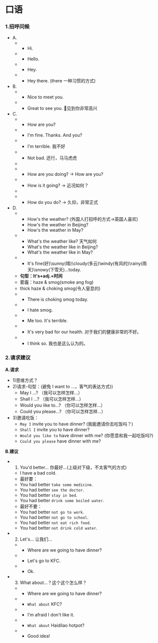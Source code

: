 # 口语

### 1.招呼问候
* A.
  * - Hi.
  * - Hello.
  * - Hey.
  * - Hey there. (there 一种习惯的方式)
* B.
  * - Nice to meet you.
  * - Great to see you. 见到你非常高兴
* C.
  * - How are you?
  * - I'm fine. Thanks. And you?
  * - I'm terrible. 我不好
  * - Not bad. 还行，马马虎虎
  *
  * - How are you doing? -> How are you?
  * - How is it going? -> 近况如何？
  *
  * - How do you do? -> 久仰，非常正式
* D.
  * - How's the weather? (外国人打招呼的方式->英国人喜欢)
    * How's the weather in Beijing?
    * How's the weather in May?
  * - What's the weather like? 天气如何
    * What's the weather like in Beijing?
    * What's the weather like in May?
  * - It's fine(好)\sunny(晴)\cloudy(多云)\windy(有风的)\rainy(雨天)\snowy(下雪天)...today.
  * **句型：It's+adj.+时间**
  * 雾霾：haze & smog(smoke ang fog)
  * thick haze & choking smog(令人窒息的)
  * - There is choking smog today.
  * - I hate smog.
  * - Me too. It's terrible.
  * - It's very bad for our health. 对于我们的健康非常的不好。
  * - I think so. 我也是这么认为的。

### 2.请求建议
**A.请求**
* 1)思维方式？
* 2)请求-句型：(避免 I want to ...，客气的表达方式))
  * May I ...? （我可以怎样怎样...）
  * Shall I ...? （我可以怎样怎样...）
  * Would you like to...? （你可以怎样怎样...）
  * Could you please...? （你可以怎样怎样...）
* 3)邀请吃饭：
  * `May I` invite you to have dinner? (我能邀请你去吃饭吗？)
  * `Shall I` invite you to have dinner?
  * `Would you like to` have dinner with me? (你愿意和我一起吃饭吗?)
  * `Could you please` have dinner with me?

**B.建议**
* 1) You'd better... 你最好...(上级对下级，不太客气的方式)
  * I have a bad cold.
  * 最好要：
  * You had better `take some medicine`.
  * You had better `see the doctor`.
  * You had better `stay in bed`.
  * You had better `drink some boiled water`. 
  * 最好不要：
  * You had better `not go to work`.
  * You had better `not go to school`.
  * You had better `not eat rich food`.
  * You had better `not drink cold water`.
* 2) Let's... 让我们...
  * - Where are we going to have dinner?
  * - Let's go to KFC.
  * - Ok.
* 3) What about...？这个这个怎么样？
  * - Where are we going to have dinner?
  * - `What about` KFC?
  * - I'm afraid I don't like it.
  * - `What about` Haidilao hotpot?
  * - Good idea!